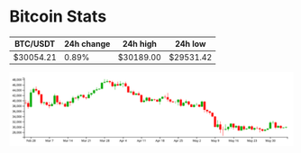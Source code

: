 # Bitcoin Stats

BTC/USDT|24h change|24h high|24h low|
|---|---|---|---|
|$30054.21|0.89%|$30189.00|$29531.42|

<img src="./chart.svg">
